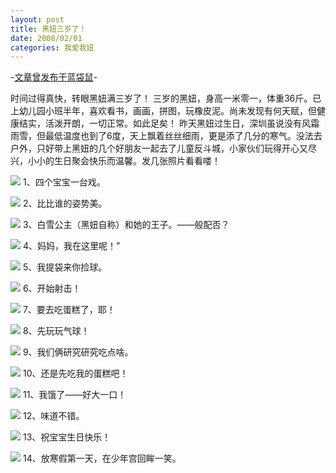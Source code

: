 ```yaml
---
layout: post
title: 黑妞三岁了！
date: 2008/02/01
categories: 我爱我妞
---
```


-[文章曾发布于蓝袋鼠](http://landaishu.hi2net.com/home/blog_read.asp?id=4175&blogid=48120)-



 时间过得真快，转眼黑妞满三岁了！
 三岁的黑妞，身高一米零一，体重36斤。已上幼儿园小班半年，喜欢看书，画画，拼图，玩橡皮泥。尚未发现有何天赋，但健康结实，活泼开朗，一切正常。如此足矣！ 
 昨天黑妞过生日，深圳虽说没有风霜雨雪，但最低温度也到了6度，天上飘着丝丝细雨，更是添了几分的寒气。没法去户外，只好带上黑妞的几个好朋友一起去了儿童反斗城，小家伙们玩得开心又尽兴，小小的生日聚会快乐而温馨。发几张照片看看喽！

![](http://heiniuniu-static.wusisu.com/heiniuniu_uploads/upload20081/20082132450483.jpg)
1、四个宝宝一台戏。

![](http://heiniuniu-static.wusisu.com/heiniuniu_uploads/upload20081/20082133121799.jpg)
2、比比谁的姿势美。

![](http://heiniuniu-static.wusisu.com/heiniuniu_uploads/upload20081/20082133320761.jpg)
3、白雪公主（黑妞自称）和她的王子。——般配否？

![](http://heiniuniu-static.wusisu.com/heiniuniu_uploads/upload20081/20082134253452.jpg)
4、妈妈，我在这里呢！”

![](http://heiniuniu-static.wusisu.com/heiniuniu_uploads/upload20081/20082134842948.jpg)
5、我提袋来你捡球。

![](http://heiniuniu-static.wusisu.com/heiniuniu_uploads/upload20081/20082135119230.jpg)
6、开始射击！

![](http://heiniuniu-static.wusisu.com/heiniuniu_uploads/upload20081/20082135354550.jpg)
7、要去吃蛋糕了，耶！

![](http://heiniuniu-static.wusisu.com/heiniuniu_uploads/upload20081/20082135816630.jpg)
8、先玩玩气球！

![](http://heiniuniu-static.wusisu.com/heiniuniu_uploads/upload20081/2008214049908.jpg)
9、我们俩研究研究吃点啥。

![](http://heiniuniu-static.wusisu.com/heiniuniu_uploads/upload20081/2008214349435.jpg)
10、还是先吃我的蛋糕吧！

![](http://heiniuniu-static.wusisu.com/heiniuniu_uploads/upload20081/2008214845600.jpg)
11、我饿了——好大一口！

![](http://heiniuniu-static.wusisu.com/heiniuniu_uploads/upload20081/20082141138816.jpg)
12、味道不错。

![](http://heiniuniu-static.wusisu.com/heiniuniu_uploads/upload20081/20082141355955.jpg)
13、祝宝宝生日快乐！

![](http://heiniuniu-static.wusisu.com/heiniuniu_uploads/upload20081/20082142048141.jpg)
14、放寒假第一天，在少年宫回眸一笑。
